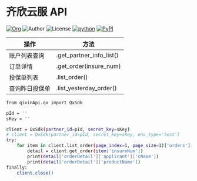 # 齐欣云服 API

[![Org](https://img.shields.io/static/v1?label=org&message=Truth%20%26%20Insurance%20Office&color=597ed9)](http://bx.baoxian-sz.com)
![Author](https://img.shields.io/static/v1?label=author&message=v.stone@163.com&color=blue)
![License](https://img.shields.io/github/license/seoktaehyeon/qixin-api)
[![python](https://img.shields.io/static/v1?label=Python&message=3.8&color=3776AB)](https://www.python.org)
[![PyPI](https://img.shields.io/pypi/v/qixinApi.svg)](https://pypi.org/project/qixinApi/)

操作|方法
---|---
账户列表查询|.get_partner_info_list()
订单详情|.get_order(insure_num)
投保单列表|.list_order()
查询昨日投保单|.list_yesterday_order()

```bash
from qixinApi.qx import QxSdk

pId = ''
sKey = ''

client = QxSdk(partner_id=pId, secret_key=sKey)
# client = QxSdk(partner_id=pId, secret_key=sKey, env_type='test')
try:
    for item in client.list_order(page_index=1, page_size=1)['orders']['data']:
        detail = client.get_order(item['insureNum'])
        print(detail['orderDetail']['applicant']['cName'])
        print(detail['orderDetail']['productName'])
finally:
    client.close()
```
